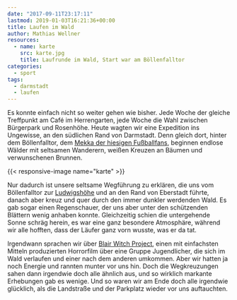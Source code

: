 ```yaml
---
date: "2017-09-11T23:17:11"
lastmod: 2019-01-03T16:21:36+00:00
title: Laufen im Wald
author: Mathias Wellner
resources:
  - name: karte
    src: karte.jpg
    title: Laufrunde im Wald, Start war am Böllenfalltor
categories:
  - sport
tags: 
  - darmstadt
  - laufen
---
```

Es konnte einfach nicht so weiter gehen wie bisher. Jede Woche der gleiche Treffpunkt am Café im Herrengarten, jede Woche die Wahl zwischen Bürgerpark und Rosenhöhe. Heute wagten wir eine Expedition ins Ungewisse, an den südlichen Rand von Darmstadt. Denn gleich dort, hinter dem Böllenfalltor, dem [Mekka der hiesigen Fußballfans](https://de.wikipedia.org/wiki/Merck-Stadion_am_B%C3%B6llenfalltor), beginnen endlose Wälder mit seltsamen Wanderern, weißen Kreuzen an Bäumen und verwunschenen Brunnen. 

<!--more-->

{{< responsive-image name="karte" >}}

Nur dadurch ist unsere seltsame Wegführung zu erklären, die uns vom Böllenfalltor zur [Ludwigshöhe](https://de.wikipedia.org/wiki/Ludwigsh%C3%B6he_(Darmstadt)) und an den Rand von Eberstadt führte, danach aber kreuz und quer durch den immer dunkler werdenden Wald. Es gab sogar einen Regenschauer, der uns aber unter den schützenden Blättern wenig anhaben konnte. Gleichzeitig schien die untergehende Sonne schräg herein, es war eine ganz besondere Atmosphäre, während wir alle hofften, dass der Läufer ganz vorn wusste, was er da tat. 

Irgendwann sprachen wir über [Blair Witch Project](http://www.blairwitch.com/), einen mit einfachsten Mitteln produzierten Horrorfilm über eine Gruppe Jugendlicher, die sich im Wald verlaufen und einer nach dem anderen umkommen. Aber wir hatten ja noch Energie und rannten munter vor uns hin. Doch die Wegkreuzungen sahen dann irgendwie doch alle ähnlich aus, und so wirklich markante Erhebungen gab es wenige. Und so waren wir am Ende doch alle irgendwie glücklich, als die Landstraße und der Parkplatz wieder vor uns auftauchten. 
